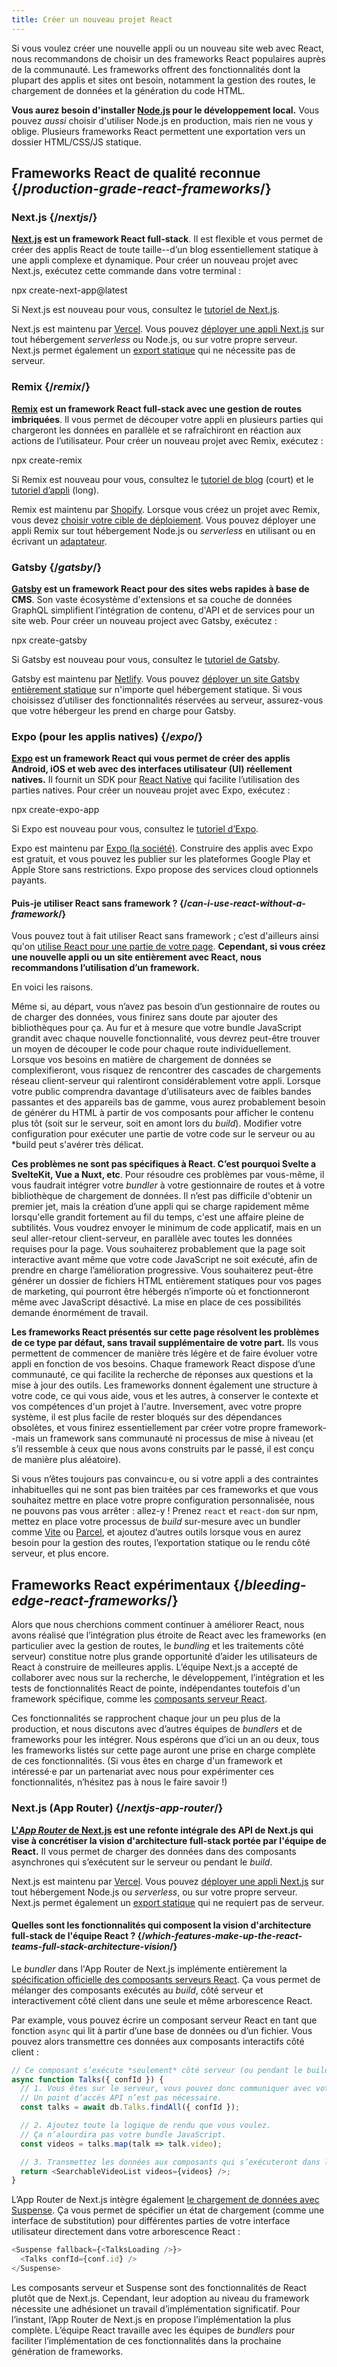 ```yaml
---
title: Créer un nouveau projet React
---
```


<Intro>

Si vous voulez créer une nouvelle appli ou un nouveau site web avec React, nous recommandons de choisir un des frameworks React populaires auprès de la communauté. Les frameworks offrent des fonctionnalités dont la plupart des applis et sites ont besoin, notamment la gestion des routes, le chargement de données et la génération du code HTML.

</Intro>

<Note>

**Vous aurez besoin d'installer [Node.js](https://nodejs.org/fr/) pour le développement local.** Vous pouvez *aussi* choisir d'utiliser Node.js en production, mais rien ne vous y oblige. Plusieurs frameworks React permettent une exportation vers un dossier HTML/CSS/JS statique.

</Note>

## Frameworks React de qualité reconnue {/*production-grade-react-frameworks*/}

### Next.js {/*nextjs*/}

**[Next.js](https://nextjs.org/) est un framework React full-stack**. Il est flexible et vous permet de créer des applis React de toute taille--d’un blog essentiellement statique à une appli complexe et dynamique. Pour créer un nouveau projet avec Next.js, exécutez cette commande dans votre terminal :

<TerminalBlock>
npx create-next-app@latest
</TerminalBlock>

Si Next.js est nouveau pour vous, consultez le [tutoriel de Next.js](https://nextjs.org/learn/foundations/about-nextjs).

Next.js est maintenu par [Vercel](https://vercel.com/). Vous pouvez  [déployer une appli Next.js](https://nextjs.org/docs/app/building-your-application/deploying) sur tout hébergement *serverless* ou Node.js, ou sur votre propre serveur. Next.js permet également un [export statique](https://nextjs.org/docs/pages/building-your-application/deploying/static-exports) qui ne nécessite pas de serveur.

### Remix {/*remix*/}

**[Remix](https://remix.run/) est un framework React full-stack avec une gestion de routes imbriquées**. Il vous permet de découper votre appli en plusieurs parties qui chargeront les données en parallèle et se rafraîchiront en réaction aux actions de l’utilisateur. Pour créer un nouveau projet avec Remix, exécutez :

<TerminalBlock>
npx create-remix
</TerminalBlock>

Si Remix est nouveau pour vous, consultez le [tutoriel de blog](https://remix.run/docs/en/main/tutorials/blog) (court) et le [tutoriel d’appli](https://remix.run/docs/en/main/tutorials/jokes) (long).

Remix est maintenu par [Shopify](https://www.shopify.com/). Lorsque vous créez un projet avec Remix, vous devez [choisir votre cible de déploiement](https://remix.run/docs/en/main/guides/deployment). Vous pouvez déployer une appli Remix sur tout hébergement Node.js ou *serverless* en utilisant ou en écrivant un [adaptateur](https://remix.run/docs/en/main/other-api/adapter).

### Gatsby {/*gatsby*/}

**[Gatsby](https://www.gatsbyjs.com/) est un framework React pour des sites webs rapides à base de CMS**. Son vaste écosystème d'extensions et sa couche de données GraphQL simplifient l’intégration de contenu, d'API et de services pour un site web. Pour créer un nouveau project avec Gatsby, exécutez :

<TerminalBlock>
npx create-gatsby
</TerminalBlock>

Si Gatsby est nouveau pour vous, consultez le [tutoriel de Gatsby](https://www.gatsbyjs.com/docs/tutorial/).

Gatsby est maintenu par [Netlify](https://www.netlify.com/). Vous pouvez [déployer un site Gatsby entièrement statique](https://www.gatsbyjs.com/docs/how-to/previews-deploys-hosting) sur n'importe quel hébergement statique. Si vous choisissez d’utiliser des fonctionnalités réservées au serveur, assurez-vous que votre hébergeur les prend en charge pour Gatsby.

### Expo (pour les applis natives) {/*expo*/}

**[Expo](https://expo.dev/) est un framework React qui vous permet de créer des applis Android, iOS et web avec des interfaces utilisateur (UI) réellement natives.** Il fournit un SDK pour [React Native](https://reactnative.dev/) qui facilite l’utilisation des parties natives. Pour créer un nouveau projet avec Expo, exécutez :

<TerminalBlock>
npx create-expo-app
</TerminalBlock>

Si Expo est nouveau pour vous, consultez le [tutoriel d’Expo](https://docs.expo.dev/tutorial/introduction/).

Expo est maintenu par [Expo (la société)](https://expo.dev/about). Construire des applis avec Expo est gratuit, et vous pouvez les publier sur les plateformes Google Play et Apple Store sans restrictions. Expo propose des services cloud optionnels payants.

<DeepDive>

#### Puis-je utiliser React sans framework ? {/*can-i-use-react-without-a-framework*/}

Vous pouvez tout à fait utiliser React sans framework ; c’est d'ailleurs ainsi qu'on [utilise React pour une partie de votre page](/learn/add-react-to-an-existing-project#using-react-for-a-part-of-your-existing-page). **Cependant, si vous créez une nouvelle appli ou un site entièrement avec React, nous recommandons l’utilisation d’un framework.**

En voici les raisons.

Même si, au départ, vous n’avez pas besoin d’un gestionnaire de routes ou de charger des données, vous finirez sans doute par ajouter des bibliothèques pour ça. Au fur et à mesure que votre bundle JavaScript grandit avec chaque nouvelle fonctionnalité, vous devrez peut-être trouver un moyen de découper le code pour chaque route individuellement. Lorsque vos besoins en matière de chargement de données se complexifieront, vous risquez de rencontrer des cascades de chargements réseau client-serveur qui ralentiront considérablement votre appli. Lorsque votre public comprendra davantage d’utilisateurs avec de faibles bandes passantes et des appareils bas de gamme, vous aurez probablement besoin de générer du HTML à partir de vos composants pour afficher le contenu plus tôt (soit sur le serveur, soit en amont lors du *build*). Modifier votre configuration pour exécuter une partie de votre code sur le serveur ou au *build peut s'avérer très délicat.

**Ces problèmes ne sont pas spécifiques à React. C’est pourquoi Svelte a SvelteKit, Vue a Nuxt, etc**. Pour résoudre ces problèmes par vous-même, il vous faudrait intégrer votre *bundler* à votre gestionnaire de routes et à votre bibliothèque de chargement de données. Il n’est pas difficile d'obtenir un premier jet, mais la création d’une appli qui se charge rapidement même lorsqu'elle grandit fortement au fil du temps, c'est une affaire pleine de subtilités. Vous voudrez envoyer le minimum de code applicatif, mais en un seul aller-retour client-serveur, en parallèle avec toutes les données requises pour la page. Vous souhaiterez probablement que la page soit interactive avant même que votre code JavaScript ne soit exécuté, afin de prendre en charge l’amélioration progressive. Vous souhaiterez peut-être générer un dossier de fichiers HTML entièrement statiques pour vos pages de marketing, qui pourront être hébergés n’importe où et fonctionneront même avec JavaScript désactivé. La mise en place de ces possibilités demande énormément de travail.

**Les frameworks React présentés sur cette page résolvent les problèmes de ce type par défaut, sans travail supplémentaire de votre part.** Ils vous permettent de commencer de manière très légère et de faire évoluer votre appli en fonction de vos besoins. Chaque framework React dispose d’une communauté, ce qui facilite la recherche de réponses aux questions et la mise à jour des outils. Les frameworks donnent également une structure à votre code, ce qui vous aide, vous et les autres, à conserver le contexte et vos compétences d'un projet à l'autre. Inversement, avec votre propre système, il est plus facile de rester bloqués sur des dépendances obsolètes, et vous finirez essentiellement par créer votre propre framework--mais un framework sans communauté ni processus de mise à niveau (et s’il ressemble à ceux que nous avons construits par le passé, il est conçu de manière plus aléatoire).

Si vous n’êtes toujours pas convaincu·e, ou si votre appli a des contraintes inhabituelles qui ne sont pas bien traitées par ces frameworks et que vous souhaitez mettre en place votre propre configuration personnalisée, nous ne pouvons pas vous arrêter : allez-y ! Prenez `react` et `react-dom` sur npm, mettez en place votre processus de *build* sur-mesure avec un bundler comme [Vite](https://vitejs.dev/) ou [Parcel](https://parceljs.org/), et ajoutez d’autres outils lorsque vous en aurez besoin pour la gestion des routes, l’exportation statique ou le rendu côté serveur, et plus encore.
</DeepDive>

## Frameworks React expérimentaux {/*bleeding-edge-react-frameworks*/}

Alors que nous cherchions comment continuer à améliorer React, nous avons réalisé que l’intégration plus étroite de React avec les frameworks (en particulier avec la gestion de routes, le *bundling* et les traitements côté serveur) constitue notre plus grande opportunité d’aider les utilisateurs de React à construire de meilleures applis. L’équipe Next.js a accepté de collaborer avec nous sur la recherche, le développement, l’intégration et les tests de fonctionnalités React de pointe, indépendantes toutefois d'un framework spécifique, comme les [composants serveur React](/blog/2023/03/22/react-labs-what-we-have-been-working-on-march-2023#react-server-components).

Ces fonctionnalités se rapprochent chaque jour un peu plus de la production, et nous discutons avec d’autres équipes de *bundlers* et de frameworks pour les intégrer. Nous espérons que d’ici un an ou deux, tous les frameworks listés sur cette page auront une prise en charge complète de ces fonctionnalités. (Si vous êtes en charge d'un framework et intéressé·e par un partenariat avec nous pour expérimenter ces fonctionnalités, n’hésitez pas à nous le faire savoir !)

### Next.js (App Router) {/*nextjs-app-router*/}

**[L'*App Router* de Next.js](https://nextjs.org/docs) est une refonte intégrale des API de Next.js qui vise à concrétiser la vision d'architecture full-stack portée par l'équipe de React.** Il vous permet de charger des données dans des composants asynchrones qui s’exécutent sur le serveur ou pendant le *build*.

Next.js est maintenu par [Vercel](https://vercel.com/). Vous pouvez [déployer une appli Next.js](https://nextjs.org/docs/app/building-your-application/deploying) sur tout hébergement Node.js ou *serverless*, ou sur votre propre serveur. Next.js permet également un [export statique](https://nextjs.org/docs/pages/building-your-application/deploying/static-exports) qui ne requiert pas de serveur.

<DeepDive>

#### Quelles sont les fonctionnalités qui composent la vision d'architecture full-stack de l'équipe React ? {/*which-features-make-up-the-react-teams-full-stack-architecture-vision*/}

Le *bundler* dans l'App Router de Next.js implémente entièrement la [spécification officielle des composants serveurs React](https://github.com/reactjs/rfcs/blob/main/text/0188-server-components.md). Ça vous permet de mélanger des composants exécutés au *build*, côté serveur et interactivement côté client dans une seule et même arborescence React.

Par example, vous pouvez écrire un composant serveur React en tant que fonction `async` qui lit à partir d’une base de données ou d’un fichier. Vous pouvez alors transmettre ces données aux composants interactifs côté client :

```js
// Ce composant s’exécute *seulement* côté serveur (ou pendant le build).
async function Talks({ confId }) {
  // 1. Vous êtes sur le serveur, vous pouvez donc communiquer avec votre couche de données.
  // Un point d’accès API n’est pas nécessaire.
  const talks = await db.Talks.findAll({ confId });

  // 2. Ajoutez toute la logique de rendu que vous voulez.
  // Ça n’alourdira pas votre bundle JavaScript.
  const videos = talks.map(talk => talk.video);

  // 3. Transmettez les données aux composants qui s’exécuteront dans le navigateur.
  return <SearchableVideoList videos={videos} />;
}
```

L’App Router de Next.js intègre également [le chargement de données avec Suspense](/blog/2022/03/29/react-v18#suspense-in-data-frameworks). Ça vous permet de spécifier un état de chargement (comme une interface de substitution) pour différentes parties de votre interface utilisateur directement dans votre arborescence React :

```js
<Suspense fallback={<TalksLoading />}>
  <Talks confId={conf.id} />
</Suspense>
```

Les composants serveur et Suspense sont des fonctionnalités de React plutôt que de Next.js. Cependant, leur adoption au niveau du framework nécessite une adhésionet un travail d’implémentation significatif. Pour l’instant, l’App Router de Next.js en propose l’implémentation la plus complète. L’équipe React travaille avec les équipes de *bundlers* pour faciliter l’implémentation de ces fonctionnalités dans la prochaine génération de frameworks.

</DeepDive>

